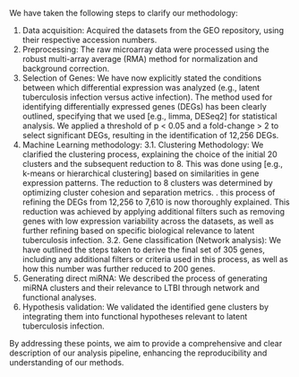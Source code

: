 We have taken the following steps to clarify our methodology:
1.	Data acquisition: Acquired the datasets from the GEO repository, using their respective accession numbers.
2.	Preprocessing:  The raw microarray data were processed using the robust multi-array average (RMA) method for normalization and background correction.
3.	Selection of Genes: We have now explicitly stated the conditions between which differential expression was analyzed (e.g., latent tuberculosis infection versus active infection). The method used for identifying differentially expressed genes (DEGs) has been clearly outlined, specifying that we used [e.g., limma, DESeq2] for statistical analysis. We applied a threshold of p < 0.05 and a fold-change > 2 to select significant DEGs, resulting in the identification of 12,256 DEGs.
4.	Machine Learning methodology: 
3.1.	Clustering Methodology: We clarified the clustering process, explaining the choice of the initial 20 clusters and the subsequent reduction to 8. This was done using [e.g., k-means or hierarchical clustering] based on similarities in gene expression patterns. The reduction to 8 clusters was determined by optimizing cluster cohesion and separation metrics. . this process of refining the DEGs from 12,256 to 7,610 is now thoroughly explained. This reduction was achieved by applying additional filters such as removing genes with low expression variability across the datasets, as well as further refining based on specific biological relevance to latent tuberculosis infection.
3.2.	Gene classification (Network analysis): We have outlined the steps taken to derive the final set of 305 genes, including any additional filters or criteria used in this process, as well as how this number was further reduced to 200 genes.
5.	Generating direct miRNA: We described the process of generating miRNA clusters and their relevance to LTBI through network and functional analyses.
6.	Hypothesis validation: We validated the identified gene clusters by integrating them into functional hypotheses relevant to latent tuberculosis infection.


By addressing these points, we aim to provide a comprehensive and clear description of our analysis pipeline, enhancing the reproducibility and understanding of our methods. 
